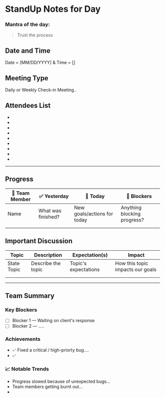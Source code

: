 # StandUp Notes for Day #

### Mantra of the day:
> Trust the process

## Date and Time
Date = [MM/DD/YYYY] & Time = []

## Meeting Type
Daily or Weekly Check-in Meeting.. 

## Attendees List
+
+
+
+
+
+
+
+
+

---
## Progress


| 👤 Team Member | ✅ Yesterday | 🚧 Today | 🛑 Blockers |
|---------------|--------------|----------|-------------|
| Name          | What was finished? | New goals/actions for today  | Anything blocking progress?  |  
|               |              |          |             |
|               |              |          |             |


## Important Discussion

|    Topic      | Description   |  Expectation(s)|    Impact   |
|---------------|--------------|-----------------|-------------|
| State Topic   |  Describe the topic            | Topic's expectations | How this topic impacts our goals            |  
|               |              |                 |             |
|               |              |                 |             |

---
## Team Summary

###  Key Blockers
- [ ] Blocker 1 — Waiting on client's response
- [ ] Blocker 2 — .....

###  Achievements
- ✅ Fixed a critical / high-priorty bug....
- ✅ 

### 📈 Notable Trends
- Progress slowed because of unexpected bugs...
- Team members getting burnt out...
- 


